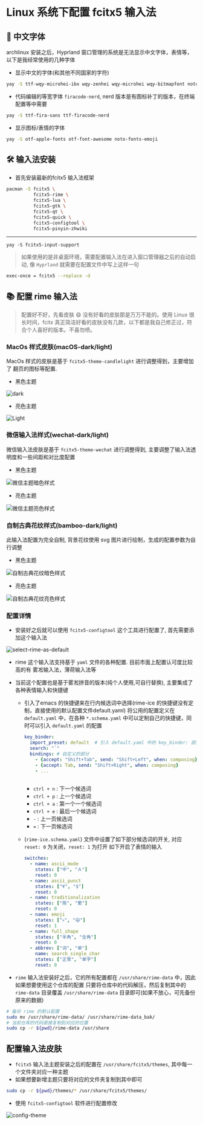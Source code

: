 # Linux 系统下配置 fcitx5 输入法

## 📖 中文字体

archlinux 安装之后，Hyprland 窗口管理的系统是无法显示中文字体，表情等，以下是我经常使用的几种字体

- 显示中文的字体(和其他不同国家的字符)

```sh
yay -S ttf-wqy-microhei-ibx wqy-zenhei wqy-microhei wqy-bitmapfont noto-fonts-cjk noto-fonts 
```

- 代码编辑的等宽字体 `firacode-nerd`, nerd 版本是有图标补丁的版本，在终端配置等中需要

```sh
yay -S ttf-fira-sans ttf-firacode-nerd 
```

- 显示图标/表情的字体

```sh
yay -S otf-apple-fonts otf-font-awesome noto-fonts-emoji 
```

## 🛠 输入法安装

- 首先安装最新的fcitx5 输入法框架

```sh
pacman -S fcitx5 \
          fcitx5-rime \
          fcitx5-lua \
          fcitx5-gtk \
          fcitx5-qt \
          fcitx5-quick \
          fcitx5-configtool \
          fcitx5-pinyin-zhwiki
```
---
```shell
yay -S fcitx5-input-support
```

> 如果使用的是非桌面环境，需要配置输入法在进入窗口管理器之后的自动启动, 像 `Hyprland` 就需要在配置文件中写上这样一句

```sh
exec-once = fcitx5 --replace -d
```


## 📚 配置 rime 输入法

> 配置好不好，先看皮肤 😄 没有好看的皮肤那是万万不能的。使用 Linux 很长时间，fcitx 真正简洁好看的皮肤没有几款，以下都是我自己修正过，符合个人喜好的版本。不喜勿喷。

### MacOs 样式皮肤(macOS-dark/light)

MacOs 样式的皮肤是基于 `fcitx5-theme-candlelight` 进行调整得到，主要增加了
  翻页的图标等配置.

- 黑色主题

![dark](./assets/fcitx5-dark.jpg)

- 亮色主题

![Light](./assets/fcitx5-light.jpg)

### 微信输入法样式(wechat-dark/light)

微信输入法皮肤是基于 `fcitx5-theme-wechat` 进行调整得到, 主要调整了输入法透明度和一些间距和对比度配置


- 黑色主题

![微信主题暗色样式](./assets/wechat-dark.png)

- 亮色主题

![微信主题亮色样式](./assets/wechat-light.png)


### 自制古典花纹样式(bamboo-dark/light)

此输入法配置为完全自制, 背景花纹使用 svg 图片进行绘制，生成的配置参数为自行调整

- 黑色主题

![自制古典花纹暗色样式](./assets/bamboo-dark.png)

- 亮色主题

![自制古典花纹亮色样式](./assets/bamboo-light.png)


### 配置详情


- 安装好之后就可以使用 `fcitx5-configtool` 这个工具进行配置了, 首先需要添加这个输入法

![select-rime-as-default](./assets/select-rime-as-default.jpg)


- rime 这个输入法支持基于 `yaml` 文件的各种配置. 目前市面上配置认可度比较高的有
  雾凇输入法，薄荷输入法等
- 当前这个配置也是基于雾凇拼音的版本(纯个人使用,可自行替换), 主要集成了各种表情输入和快捷键

    - 引入了emacs 的快捷键来在行内候选词中选择(rime-ice 的快捷键没有定制，直接使用的默认配置文件default.yaml)
      将公用的配置定义在 `default.yaml` 中，在各种 `*.schema.yaml` 中可以定制自己的快捷键，同时可以引入 `default.yaml` 的配置

        ```yaml
        key_binder:
          import_preset: default  # 引入 default.yaml 中的 key_binder: 部分
          search: "`"
          bindings: # 自定义的部分
            - {accept: "Shift+Tab", send: "Shift+Left", when: composing}
            - {accept: Tab, send: "Shift+Right", when: composing}
            - ...
          
        ```

      - `ctrl + n` : 下一个候选词
      - `ctrl + p` : 上一个候选词
      - `ctrl + a` : 第一个一个候选词
      - `ctrl + e` : 最后一个候选词
      - `-` : 上一页候选词
      - `=` : 下一页候选词
    - (`rime-ice.schema.yaml`) 文件中设置了如下部分候选词的开关, 对应 `reset: 0` 为关闭，`reset: 1` 为打开
      如下开启了表情的输入
      ```yaml
      switches:
        - name: ascii_mode
          states: ["中", "Ａ"]
          reset: 0
        - name: ascii_punct
          states: ["¥", "$"]
          reset: 0
        - name: traditionalization
          states: ["简", "繁"]
          reset: 0
        - name: emoji
          states: ["💀", "😄"]
          reset: 1
        - name: full_shape
          states: ["半角", "全角"]
          reset: 0
        - abbrev: ["词", "单"]
          name: search_single_char
          states: ["正常", "单字"]
          reset: 0
      ```

- `rime` 输入法安装好之后，它的所有配置都在 `/usr/share/rime-data` 中，因此如果想要使用这个仓库的配置
  只要将仓库中的代码解压，然后复制其中的 `rime-data` 目录覆盖 `/usr/share/rime-data` 目录即可(如果不放心，可先备份原来的数据)

```sh
# 备份 rime 的默认配置
sudo mv /usr/share/rime-data/ /usr/share/rime-data_bak/
# 当前仓库的代码直接复制到对应的位置
sudo cp -r ${pwd}/rime-data /usr/share
```

## 配置输入法皮肤


- `fcitx5` 输入法主题安装之后的配置在 `/usr/share/fcitx5/themes`, 其中每一个文件夹对应一种主题
- 如果想要新增主题只要将对应的文件夹复制到其中即可

```sh
sudo cp -r ${pwd}/themes/* /usr/share/fcitx5/themes/
```

- 使用 `fcitx5-configtool` 软件进行配置修改

![config-theme](./assets/config-themes.jpg)
